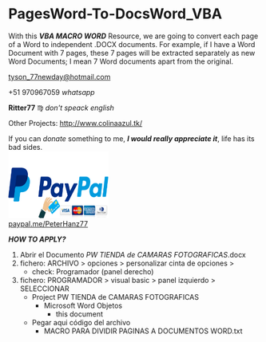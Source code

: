 # PagesWord-To-DocsWord_VBA
With this ***VBA MACRO WORD*** Resource, we are going to convert each page of a Word to independent .DOCX documents. For example, if I have a Word Document with 7 pages, these 7 pages will be extracted separately as new Word Documents; I mean 7 Word documents apart from the original.

tyson_77newday@hotmail.com

+51 970967059    *whatsapp*

**Ritter77** :virgo:    *don't speack english*

Other Projects:
	http://www.colinaazul.tk/

If you can *donate* something to me, ***I would really appreciate it***, life has its bad sides. </br>
<img src="PAYPAL Credit Card.jpg" width="200" height="134"> </br>
<a href="https://www.paypal.com/paypalme/PeterHanz77" title="Donations Paypal">paypal.me/PeterHanz77</a>

***HOW TO APPLY?***

1. Abrir el Documento *PW TIENDA de CAMARAS FOTOGRAFICAS*.docx </br>
2. fichero: ARCHIVO > opciones > personalizar cinta de opciones > </br>
	- check: Programador (panel derecho) </br>
3. fichero: PROGRAMADOR > visual basic > panel izquierdo > SELECCIONAR </br>
	- Project PW TIENDA de CAMARAS FOTOGRAFICAS </br>
		- Microsoft Word Objetos </br>
			- this document </br>
	- Pegar aqui código del archivo </br>
		- MACRO PARA DIVIDIR PAGINAS A DOCUMENTOS WORD.txt </br>
